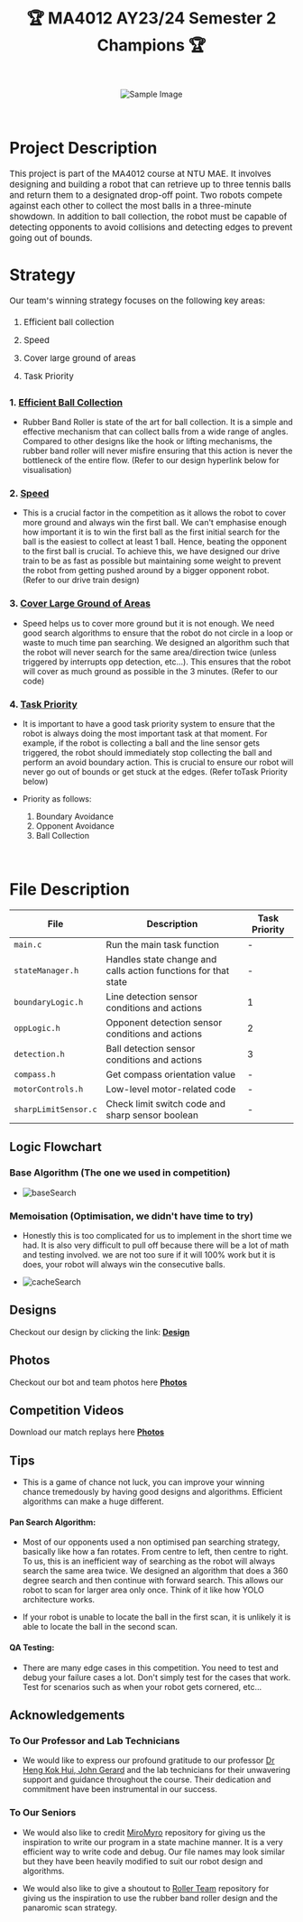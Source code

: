 <h1 align='center'>🏆 MA4012 AY23/24 Semester 2 Champions 🏆</h1>

<br>

<div align='center' style="text-align:center">

![Sample Image](https://images.scholarschoice.com.sg/wp-content/uploads/2017/06/NTU.png)

</div>

<br>

# Project Description #

<p style = "font-size: 15px;">
    This project is part of the MA4012 course at NTU MAE. It involves designing and building a robot that can retrieve up to three tennis balls and return them to a designated drop-off point. Two robots compete against each other to collect the most balls in a three-minute showdown. In addition to ball collection, the robot must be capable of detecting opponents to avoid collisions and detecting edges to prevent going out of bounds.
</p>

# Strategy # 
<div style = "font-size: 15px;">
    Our team's winning strategy focuses on the following key areas:
    <ol style="line-height: 1.8;"> 
        <li style="margin-bottom: 5px;"> Efficient ball collection </li>
        <li style="margin-bottom: 5px;"> Speed </li>
        <li style="margin-bottom: 5px;"> Cover large ground of areas </li> 
        <li style="margin-bottom: 5px;"> Task Priority </li> 
    </ol>

</div>

<h3> 1. <u>Efficient Ball Collection</u> </h3>

- Rubber Band Roller is state of the art for ball collection. It is a simple and effective mechanism that can collect balls from a wide range of angles. Compared to other designs like the hook or lifting mechanisms, the rubber band roller will never misfire ensuring that this action is never the bottleneck of the entire flow. (Refer to our design hyperlink below for visualisation)

<h3> 2. <u>Speed</u> </h3>

- This is a crucial factor in the competition as it allows the robot to cover more ground and always win the first ball. We can't emphasise enough how important it is to win the first ball as the first initial search for the ball is the easiest to collect at least 1 ball. Hence, beating the opponent to the first ball is crucial. To achieve this, we have designed our drive train to be as fast as possible but maintaining some weight to prevent the robot from getting pushed around by a bigger opponent robot. (Refer to our drive train design)

<h3> 3. <u>Cover Large Ground of Areas</u> </h3>

- Speed helps us to cover more ground but it is not enough. We need good search algorithms to ensure that the robot do not circle in a loop or waste to much time pan searching. We designed an algorithm such that the robot will never search for the same area/direction twice (unless triggered by interrupts opp detection, etc...). This ensures that the robot will cover as much ground as possible in the 3 minutes. (Refer to our code)

<h3> 4. <u>Task Priority</u> </h3>

- It is important to have a good task priority system to ensure that the robot is always doing the most important task at that moment. For example, if the robot is collecting a ball and the line sensor gets triggered, the robot should immediately stop collecting the ball and perform an avoid boundary action. This is crucial to ensure our robot will never go out of bounds or get stuck at the edges. (Refer toTask Priority below)

- Priority as follows:
    1. Boundary Avoidance
    2. Opponent Avoidance
    3. Ball Collection

<br>

<h1> File Description </h1>

| File                  | Description                                                  | Task Priority |
|-----------------------|--------------------------------------------------------------|---------------|
| `main.c`              | Run the main task function                                   | -             |
| `stateManager.h`      | Handles state change and calls action functions for that state | -           |
| `boundaryLogic.h`     | Line detection sensor conditions and actions                 | 1             |
| `oppLogic.h`          | Opponent detection sensor conditions and actions             | 2             |
| `detection.h`         | Ball detection sensor conditions and actions                 | 3             |
| `compass.h`           | Get compass orientation value                                | -             |
| `motorControls.h`     | Low-level motor-related code                                 | -             |
| `sharpLimitSensor.c`  | Check limit switch code and sharp sensor boolean             | -             |


## Logic Flowchart ##

<h3>Base Algorithm (The one we used in competition)</h3>

- ![baseSearch](https://github.com/Rzi98/FIVES-champions/assets/84122776/7a7ca2c8-8282-4ea2-a4a6-28720db19bfa)

<h3>Memoisation (Optimisation, we didn't have time to try)</h3>

- Honestly this is too complicated for us to implement in the short time we had. It is also very difficult to pull off because there will be a lot of math and testing involved. we are not too sure if it will 100% work but it is does, your robot will always win the consecutive balls.

- ![cacheSearch](https://github.com/Rzi98/FIVES-champions/assets/84122776/c0d6c7ab-e5f3-4986-80cd-b0593cdd4baf)

## Designs ##
Checkout our design by clicking the link: **[Design](./markdown/design.md)**

## Photos ##
Checkout our bot and team photos here **[Photos](./markdown/photo.md)**

## Competition Videos ##
Download our match replays here **[Photos](./markdown/compvid.md)**

## Tips ##

- This is a game of chance not luck, you can improve your winning chance tremedously by having good designs and algorithms. Efficient algorithms can make a huge different.

#### Pan Search Algorithm: ####

- Most of our opponents used a non optimised pan searching strategy, basically like how a fan rotates. From centre to left, then centre to right. To us, this is an inefficient way of searching as the robot will always search the same area twice. We designed an algorithm that does a 360 degree search and then continue with forward search. This allows our robot to scan for larger area only once. Think of it like how YOLO architecture works. 

- If your robot is unable to locate the ball in the first scan, it is unlikely it is able to locate the ball in the second scan. 

#### QA Testing: ####

- There are many edge cases in this competition. You need to test and debug your failure cases a lot. Don't simply test for the cases that work. Test for scenarios such as when your robot gets cornered, etc...


## Acknowledgements ##

<h3>To Our Professor and Lab Technicians</h3>

- We would like to express our profound gratitude to our professor <a href="https://dr.ntu.edu.sg/cris/rp/rp01120">Dr Heng Kok Hui, John Gerard</a> and the lab technicians for their unwavering support and guidance throughout the course. Their dedication and commitment have been instrumental in our success.

<h3>To Our Seniors</h3>

- We would also like to credit <a href="https://github.com/SKEW002/MiroMyro">MiroMyro</a> repository for giving us the inspiration to write our program in a state machine manner. It is a very efficient way to write code and debug. Our file names may look similar but they have been heavily modified to suit our robot design and algorithms.

- We would also like to give a shoutout to <a href="https://github.com/Pokealimit/MA4012-Competition">Roller Team</a> repository for giving us the inspiration to use the rubber band roller design and the panaromic scan strategy. 